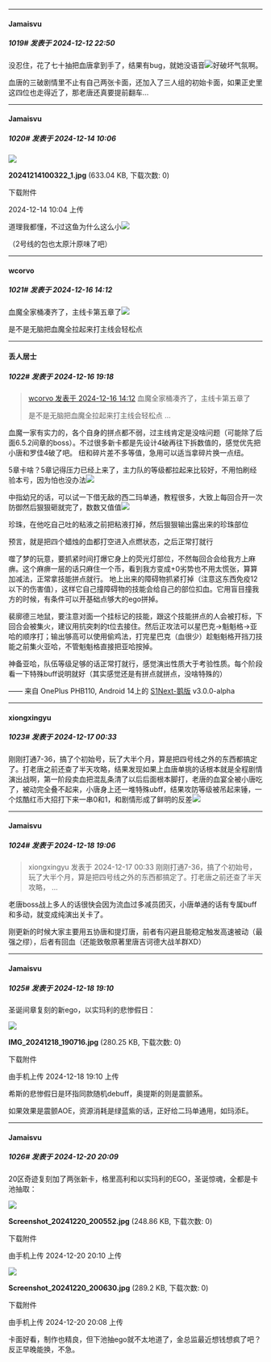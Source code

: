 ﻿
*****

####  Jamaisvu  
##### 1019#       发表于 2024-12-12 22:50

没忍住，花了七十抽把血唐拿到手了，结果有bug，就她没语音<img src="https://static.saraba1st.com/image/smiley/face2017/004.gif" referrerpolicy="no-referrer">好破坏气氛啊。

血唐的三破剧情里不止有自己两张卡面，还加入了三人组的初始卡面，如果正史里这四位也走得近了，那老唐还真要提前翻车...


*****

####  Jamaisvu  
##### 1020#       发表于 2024-12-14 10:06

<img src="https://img.saraba1st.com/forum/202412/14/100428qxxl5w05a0bqpyt0.jpg" referrerpolicy="no-referrer">

<strong>20241214100322_1.jpg</strong> (633.04 KB, 下载次数: 0)

下载附件

2024-12-14 10:04 上传

道理我都懂，不过这鱼为什么这么小<img src="https://static.saraba1st.com/image/smiley/face2017/078.png" referrerpolicy="no-referrer">

（2号线的包也太原汁原味了吧）


*****

####  wcorvo  
##### 1021#       发表于 2024-12-16 14:12

血魔全家桶凑齐了，主线卡第五章了<img src="https://static.saraba1st.com/image/smiley/face2017/018.png" referrerpolicy="no-referrer">

是不是无脑把血魔全拉起来打主线会轻松点


*****

####  丢人居士  
##### 1022#       发表于 2024-12-16 19:18

<blockquote><a href="httphttps://bbs.saraba1st.com/2b/forum.php?mod=redirect&amp;goto=findpost&amp;pid=66938069&amp;ptid=2120922" target="_blank">wcorvo 发表于 2024-12-16 14:12</a>
血魔全家桶凑齐了，主线卡第五章了

是不是无脑把血魔全拉起来打主线会轻松点 ...</blockquote>
血魔一家有实力的，各个自身的拼点都不弱，过主线肯定是没啥问题（可能除了后面6.5.2间章的boss）。不过很多新卡都是先设计4破再往下拆数值的，感觉优先把小唐和罗佳4破了吧。
纽和碎片差不多等值，急用可以适当拿碎片换一点纽。

5章卡啥？5章记得压力已经上来了，主力队的等级都拉起来比较好，不用怕刷经验本亏，因为怕也没办法<img src="https://static.saraba1st.com/image/smiley/face2017/002.png" referrerpolicy="no-referrer">

中指幼兄的话，可以试一下借无敌的西二玛单通，教程很多，大致上每回合开一次防御然后狠狠砸就完了，数数又值值<img src="https://static.saraba1st.com/image/smiley/face2017/067.png" referrerpolicy="no-referrer">

珍珠，在他吃自己吐的粘液之前把粘液打掉，然后狠狠输出露出来的珍珠部位

预言，就是把四个蜡烛的血都打空进入点燃状态，之后正常打就行

噬了梦的玩意，要抓紧时间打爆它身上的荧光灯部位，不然每回合会给我方上麻痹。这个麻痹一层的话只麻住一个币，看到我方变成+0劣势也不用太慌张，算算加减法，正常拿技能拼点就行。
地上出来的障碍物抓紧打掉（注意这东西免疫12以下的伤害值），这样它自己撞障碍物的技能会给自己的部位扣血。它用盲目撞我方的时候，有条件可以开基础点够大的ego拼掉。

裴廓德三地鼠，要注意对面一个挂标记的技能，跟这个技能拼点的人会被打标，下回合会被集火，建议用抗突刺的t位去接住。然后正攻法可以星巴克→魁魁格→亚哈的顺序打；输出够高可以使用偷鸡法，打完星巴克（血很少）趁魁魁格开挡刀技能之前集火亚哈，不管魁魁格直接把亚哈按掉。

神备亚哈，队伍等级足够的话正常打就行，感觉演出性质大于考验性质。每个阶段看一下特殊buff说明就好（其实感觉还是有拼点就拼点，没啥特殊的）

—— 来自 OnePlus PHB110, Android 14上的 [S1Next-鹅版](https://github.com/ykrank/S1-Next/releases) v3.0.0-alpha


*****

####  xiongxingyu  
##### 1023#       发表于 2024-12-17 00:33

刚刚打通7-36，搞了个初始号，玩了大半个月，算是把四号线之外的东西都搞定了。打老唐之前还查了半天攻略，结果发现如果上血唐单挑的话根本就是全程剧情演出战啊，第一阶段卖血把混乱条清了以后后面根本脚打，老唐的血宴全被小唐吃了，被动完全叠不起来，小唐身上还一堆特殊ubff，结果攻防等级被吊起来锤，一个炫酷红币大招打下来一串0和1，和剧情形成了鲜明的反差<img src="https://static.saraba1st.com/image/smiley/face2017/067.png" referrerpolicy="no-referrer">


*****

####  Jamaisvu  
##### 1024#       发表于 2024-12-18 19:06

<blockquote>xiongxingyu 发表于 2024-12-17 00:33
刚刚打通7-36，搞了个初始号，玩了大半个月，算是把四号线之外的东西都搞定了。打老唐之前还查了半天攻略， ...</blockquote>
老唐boss战上多人的话很快会因为流血过多减员团灭，小唐单通的话有专属buff和多动，就变成纯演出关卡了。

刚更新的时候大家主要用五协唐和提灯唐，前者有闪避且能稳定触发高速被动（最强之缪），后者有回血（还能致敬原著里唐吉诃德大战羊群XD）


*****

####  Jamaisvu  
##### 1025#       发表于 2024-12-18 19:10

圣诞间章复刻的新ego，以实玛利的悲惨假日：

<img src="https://img.saraba1st.com/forum/202412/18/191023wx3nmjxrmqxu52re.jpg" referrerpolicy="no-referrer">

<strong>IMG_20241218_190716.jpg</strong> (280.25 KB, 下载次数: 0)

下载附件

由手机上传
2024-12-18 19:10 上传

希斯的悲惨假日是环指同款随机debuff，奥提斯的则是震颤系。

如果效果是震颤AOE，资源消耗是绿蓝紫的话，正好给二玛单通用，如玛添E。


*****

####  Jamaisvu  
##### 1026#       发表于 2024-12-20 20:09

20区奇迹复刻加了两张新卡，格里高利和以实玛利的EGO，圣诞惊魂，全都是卡池抽取：

<img src="https://img.saraba1st.com/forum/202412/20/201003epwq8jb4r4hjb9j9.jpg" referrerpolicy="no-referrer">

<strong>Screenshot_20241220_200552.jpg</strong> (248.86 KB, 下载次数: 0)

下载附件

由手机上传
2024-12-20 20:10 上传

<img src="https://img.saraba1st.com/forum/202412/20/200839uxattu59xor1twiq.jpg" referrerpolicy="no-referrer">

<strong>Screenshot_20241220_200630.jpg</strong> (289.2 KB, 下载次数: 0)

下载附件

由手机上传
2024-12-20 20:08 上传

卡面好看，制作也精良，但下池抽ego就不太地道了，金总监最近想钱想疯了吧？反正早晚能换，不急。

